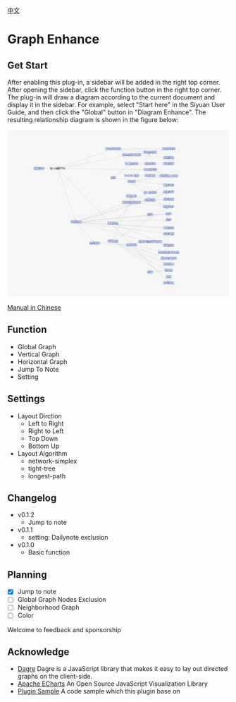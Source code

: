 [中文](https://github.com/shenjinglei/siyuan-plugin-graph-enhance/blob/main/README_zh_CN.md)

# Graph Enhance

## Get Start

After enabling this plug-in, a sidebar will be added in the right top corner. After opening the sidebar, click the function button in the right top corner. The plug-in will draw a diagram according to the current document and display it in the sidebar.
For example, select "Start here" in the Siyuan User Guide, and then click the "Global" button in "Diagram Enhance". The resulting relationship diagram is shown in the figure below:

![preview](https://github.com/shenjinglei/siyuan-plugin-graph-enhance/raw/main/preview.png)

[Manual in Chinese](https://ld246.com/article/1696579047798)

## Function

- Global Graph
- Vertical Graph
- Horizontal Graph
- Jump To Note
- Setting

## Settings

- Layout Dirction
  - Left to Right
  - Right to Left
  - Top Down
  - Bottom Up
- Layout Algorithm
  - network-simplex
  - tight-tree
  - longest-path

## Changelog

- v0.1.2
  - Jump to note
- v0.1.1
  - setting: Dailynote exclusion
- v0.1.0
  - Basic function

## Planning

- [x] Jump to note
- [ ] Global Graph Nodes Exclusion
- [ ] Neighborhood Graph
- [ ] Color

Welcome to feedback and sponsorship

## Acknowledge

- [Dagre](https://github.com/dagrejs/dagre) Dagre is a JavaScript library that makes it easy to lay out directed graphs on the client-side.
- [Apache ECharts](https://echarts.apache.org/en/index.html) An Open Source JavaScript Visualization Library
- [Plugin Sample](https://github.com/siyuan-note/plugin-sample) A code sample which this plugin base on
